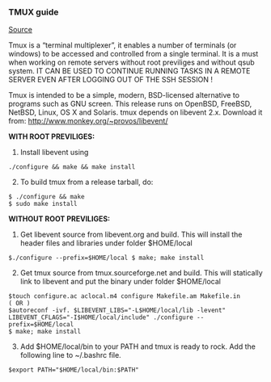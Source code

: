 ### TMUX guide

[Source](https://www.digitalocean.com/community/tutorials/how-to-install-and-use-tmux-on-ubuntu-12-10–2)  

Tmux is a “terminal multiplexer”, it enables a number of terminals (or windows) to be accessed and controlled from a single terminal. It is a must when working on remote servers without root previliges and without qsub system. IT CAN BE USED TO CONTINUE RUNNING TASKS IN A REMOTE SERVER EVEN AFTER LOGGING OUT OF THE SSH SESSION !  

Tmux is intended to be a simple, modern, BSD-licensed alternative to programs such as GNU screen. This release runs on OpenBSD, FreeBSD, NetBSD, Linux, OS X and Solaris. tmux depends on libevent 2.x. Download it from: http://www.monkey.org/~provos/libevent/  

**WITH ROOT PREVILIGES:** 
1. Install libevent using 
```
./configure && make && make install 
```
2. To build tmux from a release tarball, do:
```
$ ./configure && make
$ sudo make install
```

**WITHOUT ROOT PREVILIGES:** 
1. Get libevent source from libevent.org and build. This will install the header files and libraries under folder $HOME/local
```
$./configure --prefix=$HOME/local $ make; make install
```
2. Get tmux source from tmux.sourceforge.net and build. This will statically link to libevent and put the binary under folder $HOME/local
```
$touch configure.ac aclocal.m4 configure Makefile.am Makefile.in  
( OR )
$autoreconf -ivf. $LIBEVENT_LIBS="-L$HOME/local/lib -levent" LIBEVENT_CFLAGS="-I$HOME/local/include" ./configure --prefix=$HOME/local 
$ make; make install
```
3. Add $HOME/local/bin to your PATH and tmux is ready to rock. Add the following line to ~/.bashrc file.
```
$export PATH="$HOME/local/bin:$PATH"
```
